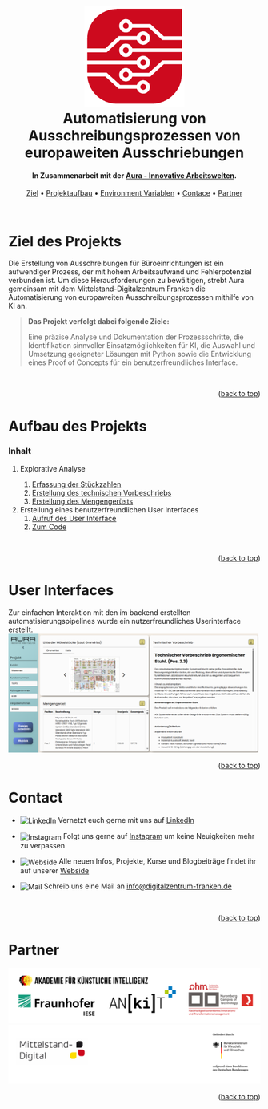 <a id="readme-top"></a>

<!-- PROJECT LOGO AND TITLE-->
<h1 align="center">
  <br>
  <a href="https://github.com/fmaag/MDZ_Usecase/tree/main"><img src="images/MD_Logo.png" alt="Markdownify" width="200"></a>
  <br>
  Automatisierung von Ausschreibungsprozessen von europaweiten Ausschriebungen
  <br>
</h1>
<h4 align="center">In Zusammenarbeit mit der <a href="https://aura-gmbh.de/" target="_blank">Aura - Innovative Arbeitswelten</a>.</h4>

<!-- TABLE OF CONTENTS -->
<p align="center">
  <a href="#ziel-des-Projekts">Ziel</a> •
  <a href="#Projektaufbau">Projektaufbau</a> •
  <a href="#Projektaufbau">Environment Variablen</a> •
  <a href="#contact">Contace</a> •
  <a href="#partner">Partner</a>
</p>



<br />

<!-- ZIEL DES PROJEKTS -->
<h1>Ziel des Projekts</h1>

Die Erstellung von Ausschreibungen für Büroeinrichtungen ist ein aufwendiger Prozess, der mit hohem Arbeitsaufwand und Fehlerpotenzial verbunden ist. Um diese Herausforderungen zu bewältigen, strebt Aura gemeinsam mit dem Mittelstand-Digitalzentrum Franken die Automatisierung von europaweiten Ausschreibungsprozessen mithilfe von KI an.

> **Das Projekt verfolgt dabei folgende Ziele:**
>
>Eine präzise Analyse und Dokumentation der Prozessschritte, die Identifikation sinnvoller Einsatzmöglichkeiten für KI, die Auswahl und Umsetzung geeigneter Lösungen mit Python sowie die Entwicklung eines Proof of Concepts für ein benutzerfreundliches Interface.


<br>
<p align="right">(<a href="#readme-top">back to top</a>)</p>

<!-- AUFBAU DES PROJEKTS -->
<h1>Aufbau des Projekts</h1>

### Inhalt

<ol>
  <li>Explorative Analyse</li>
    <ol>
      <li><a href="Explore\Grundriss">Erfassung der Stückzahlen</a></li>
      <li><a href="Explore\Technischer_Vorbeschrieb">Erstellung des technischen Vorbeschriebs</a></li>
      <li><a href="Explore\Mengengeruest">Erstellung des Mengengerüsts</a></li>
    </ol>
  </li>
  <li>Erstellung eines benutzerfreundlichen User Interfaces
    <ol>
      <li><a href="#Aufruf-des-User-Interface">Aufruf des User Interface</a></li>
      <li><a href="my_app">Zum Code</a></li>
    </ol>
  </li>
</ol>


<br>
<p align="right">(<a href="#readme-top">back to top</a>)</p>

<!-- Aufruf des User Interface -->
<h1>User Interfaces</h1>
Zur einfachen Interaktion mit den im backend erstellten automatisierungspipelines wurde ein nutzerfreundliches Userinterface erstellt.

<img src="images/Interface.png" alt="Markdownify" width="500">



<br>
<p align="right">(<a href="#readme-top">back to top</a>)</p>


<!-- CONTACT -->
<h1>Contact</h1>

* <p align="left">
    <img align="center" src="https://raw.githubusercontent.com/rahuldkjain/github-profile-readme-generator/master/src/images/icons/Social/linked-in-alt.svg" alt="LinkedIn" height="30" width="40"/>
  Vernetzt euch gerne mit uns auf <a href="https://linkedin.com/in/mittelstand-digital-zentrum-franken">LinkedIn</a>
</p>

* <p align="left">
    <img align="center" src="https://raw.githubusercontent.com/rahuldkjain/github-profile-readme-generator/master/src/images/icons/Social/instagram.svg" alt="Instagram" height="30" width="40" />
  Folgt uns gerne auf <a href="https://instagram.com/mittelstand_digital_franken">Instagram</a> um keine Neuigkeiten mehr zu verpassen
</p>

* <p align="left">
    <img align="center" src="https://raw.githubusercontent.com/rahuldkjain/github-profile-readme-generator/master/src/images/icons/Social/rss.svg" alt="Webside" height="30" width="40" />
  Alle neuen Infos, Projekte, Kurse und Blogbeiträge findet ihr auf unserer <a href="https://digitalzentrum-franken.de/">Webside</a>
</p>

* <p align="left">
    <img align="center" src="https://cdn-icons-png.flaticon.com/128/10804/10804813.png" alt="Mail" height="40" width="40" />
  Schreib uns eine Mail an <a href="mailto:info@digitalzentrum-franken.de">info@digitalzentrum-franken.de</a>
</p>

<br />
<p align="right">(<a href="#readme-top">back to top</a>)</p>


<!-- PARTNER -->
<h1>Partner</h1>
<img src="images/Partner.png" alt="Logos">
<img src="images/Bundesministerium.png" alt="Logos">

<br />
<p align="right">(<a href="#readme-top">back to top</a>)</p>
